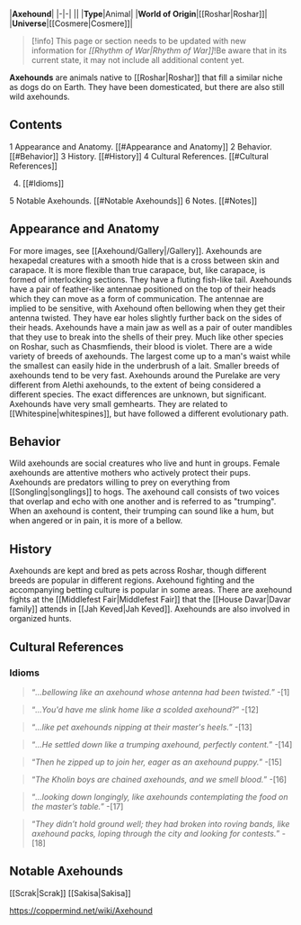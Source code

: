 |**Axehound**|
|-|-|
||
|**Type**|Animal|
|**World of Origin**|[[Roshar\|Roshar]]|
|**Universe**|[[Cosmere\|Cosmere]]|

> [!info] This page or section needs to be updated with new information for *[[Rhythm of War\|Rhythm of War]]*!Be aware that in its current state, it may not include all additional content yet.

**Axehounds** are animals native to [[Roshar\|Roshar]] that fill a similar niche as dogs do on Earth. They have been domesticated, but there are also still wild axehounds.

## Contents

1 Appearance and Anatomy. [[#Appearance and Anatomy]] 
2 Behavior. [[#Behavior]] 
3 History. [[#History]] 
4 Cultural References. [[#Cultural References]] 

4. [[#Idioms]] 


5 Notable Axehounds. [[#Notable Axehounds]] 
6 Notes. [[#Notes]] 


## Appearance and Anatomy
 
For more images, see [[Axehound/Gallery\|/Gallery]].
Axehounds are hexapedal creatures with a smooth hide that is a cross between skin and carapace. It is more flexible than true carapace, but, like carapace, is formed of interlocking sections. They have a fluting fish-like tail. Axehounds have a pair of feather-like antennae positioned on the top of their heads which they can move as a form of communication. The antennae are implied to be sensitive, with Axehound often bellowing when they get their antenna twisted. They have ear holes slightly further back on the sides of their heads. Axehounds have a main jaw as well as a pair of outer mandibles that they use to break into the shells of their prey. Much like other species on Roshar, such as Chasmfiends, their blood is violet.
There are a wide variety of breeds of axehounds. The largest come up to a man's waist while the smallest can easily hide in the underbrush of a lait. Smaller breeds of axehounds tend to be very fast.
Axehounds around the Purelake are very different from Alethi axehounds, to the extent of being considered a different species. The exact differences are unknown, but significant.
Axehounds have very small gemhearts.
They are related to [[Whitespine\|whitespines]], but have followed a different evolutionary path.

## Behavior
 
Wild axehounds are social creatures who live and hunt in groups. Female axehounds are attentive mothers who actively protect their pups.
Axehounds are predators willing to prey on everything from [[Songling\|songlings]] to hogs.
The axehound call consists of two voices that overlap and echo with one another and is referred to as "trumping". When an axehound is content, their trumping can sound like a hum, but when angered or in pain, it is more of a bellow.

## History
Axehounds are kept and bred as pets across Roshar, though different breeds are popular in different regions.
Axehound fighting and the accompanying betting culture is popular in some areas. There are axehound fights at the [[Middlefest Fair\|Middlefest Fair]] that the [[House Davar\|Davar family]] attends in [[Jah Keved\|Jah Keved]]. Axehounds are also involved in organized hunts.

## Cultural References
 
### Idioms
>“*...bellowing like an axehound whose antenna had been twisted.*”
\-[1]


>“*...You'd have me slink home like a scolded axehound?*”
\-[12]


>“*...like pet axehounds nipping at their master's heels.*”
\-[13]


>“*...He settled down like a trumping axehound, perfectly content.*”
\-[14]


>“*Then he zipped up to join her, eager as an axehound puppy.*”
\-[15]


>“*The Kholin boys are chained axehounds, and we smell blood.*”
\-[16]


>“*...looking down longingly, like axehounds contemplating the food on the master’s table.*”
\-[17]


>“*They didn’t hold ground well; they had broken into roving bands, like axehound packs, loping through the city and looking for contests.*”
\-[18]


## Notable Axehounds
[[Scrak\|Scrak]]
[[Sakisa\|Sakisa]]


https://coppermind.net/wiki/Axehound